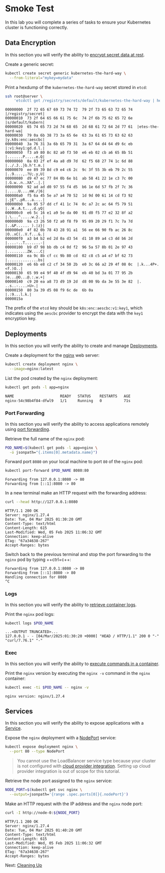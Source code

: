 # Smoke Test

In this lab you will complete a series of tasks to ensure your Kubernetes cluster is functioning correctly.

## Data Encryption

In this section you will verify the ability to [encrypt secret data at rest](https://kubernetes.io/docs/tasks/administer-cluster/encrypt-data/#verifying-that-data-is-encrypted).

Create a generic secret:

```bash
kubectl create secret generic kubernetes-the-hard-way \
  --from-literal="mykey=mydata"
```

Print a hexdump of the `kubernetes-the-hard-way` secret stored in `etcd`:

```bash
ssh root@server \
    'etcdctl get /registry/secrets/default/kubernetes-the-hard-way | hexdump -C'
```

```text
00000000  2f 72 65 67 69 73 74 72  79 2f 73 65 63 72 65 74  |/registry/secret|
00000010  73 2f 64 65 66 61 75 6c  74 2f 6b 75 62 65 72 6e  |s/default/kubern|
00000020  65 74 65 73 2d 74 68 65  2d 68 61 72 64 2d 77 61  |etes-the-hard-wa|
00000030  79 0a 6b 38 73 3a 65 6e  63 3a 61 65 73 63 62 63  |y.k8s:enc:aescbc|
00000040  3a 76 31 3a 6b 65 79 31  3a 67 64 d4 64 d9 6c eb  |:v1:key1:gd.d.l.|
00000050  f3 a9 80 8c 82 a0 f3 50  e6 eb 02 cb a6 65 8b 51  |.......P.....e.Q|
00000060  0a 03 2f ef 4a a8 d9 7d  62 f5 68 27 74 1c 6d 88  |../.J..}b.h't.m.|
00000070  ee 89 39 8d c9 e4 c6 2c  9c 3f 55 3b eb 79 2c 55  |..9....,.?U;.y,U|
00000080  d9 47 ec 77 84 0b 6e b1  ab 58 41 22 1e c3 7c 00  |.G.w..n..XA"..|.|
00000090  92 ad ad d0 97 55 f4 d5  b6 1e 6d 57 fb 2f 7c 36  |.....U....mW./|6|
000000a0  f5 6a 45 5e a7 a4 70 52  1d 9d 00 61 14 cd f3 92  |.jE^..pR...a....|
000000b0  9a 05 57 dd cf 41 1c 74  0c a7 2c ac 64 f5 79 51  |..W..A.t..,.d.yQ|
000000c0  e6 5c 16 e1 a9 5e da 00  91 d0 f5 77 e2 32 8f a2  |.\...^.....w.2..|
000000d0  9a c3 26 50 f2 a0 f8 f9  95 09 20 29 f1 7c 7a 7d  |..&P...... ).|z}|
000000e0  4f 82 0b 78 43 28 91 a1  56 ee 66 90 fb ac 26 8c  |O..xC(..V.f...&.|
000000f0  a3 b4 b2 ed 2d 0a d3 54  d1 10 89 a4 c3 dd b6 2d  |....-..T.......-|
00000100  b9 d7 98 bb db c4 0d f2  96 5a 57 8b 01 2e 97 43  |.........ZW....C|
00000110  ea 9c 8b cf cc 9b 80 cd  02 c8 c5 a4 e7 bf 62 73  |..............bs|
00000120  e6 6b e8 c2 cf 34 50 2b  e0 3c 66 a2 29 4f 08 0c  |.k...4P+.<f.)O..|
00000130  65 99 e4 9f 40 4f d9 94  eb 40 bd 3a 01 77 95 2b  |e...@O...@.:.w.+|
00000140  c9 20 ea a8 73 d9 19 2d  d8 00 9b da 3e 55 3e 82  |. ..s..-....>U>.|
00000150  80 3a 39 d5 08 f9 6c de  6b 0a                    |.:9...l.k.|
0000015a
```

The prefix of the `etcd` key should be `k8s:enc:aescbc:v1:key1`, which indicates using the `aescbc` provider to encrypt the data with the `key1` encryption key.

## Deployments

In this section you will verify the ability to create and manage [Deployments](https://kubernetes.io/docs/concepts/workloads/controllers/deployment/).

Create a deployment for the [nginx](https://nginx.org/en/) web server:

```bash
kubectl create deployment nginx \
  --image=nginx:latest
```

List the pod created by the `nginx` deployment:

```bash
kubectl get pods -l app=nginx
```

```bash
NAME                     READY   STATUS    RESTARTS   AGE
nginx-54c98b4f84-dfwl9   1/1     Running   0          71s
```

### Port Forwarding

In this section you will verify the ability to access applications remotely using [port forwarding](https://kubernetes.io/docs/tasks/access-application-cluster/port-forward-access-application-cluster/).

Retrieve the full name of the `nginx` pod:

```bash
POD_NAME=$(kubectl get pods -l app=nginx \
  -o jsonpath="{.items[0].metadata.name}")
```

Forward port `8080` on your local machine to port `80` of the `nginx` pod:

```bash
kubectl port-forward $POD_NAME 8080:80
```

```text
Forwarding from 127.0.0.1:8080 -> 80
Forwarding from [::1]:8080 -> 80
```

In a new terminal make an HTTP request with the forwarding address:

```bash
curl --head http://127.0.0.1:8080
```

```text
HTTP/1.1 200 OK
Server: nginx/1.27.4
Date: Tue, 04 Mar 2025 01:30:20 GMT
Content-Type: text/html
Content-Length: 615
Last-Modified: Wed, 05 Feb 2025 11:06:32 GMT
Connection: keep-alive
ETag: "67a34638-267"
Accept-Ranges: bytes
```

Switch back to the previous terminal and stop the port forwarding to the `nginx` pod by typing ++ctrl+c++:

```text
Forwarding from 127.0.0.1:8080 -> 80
Forwarding from [::1]:8080 -> 80
Handling connection for 8080
^C
```

### Logs

In this section you will verify the ability to [retrieve container logs](https://kubernetes.io/docs/concepts/cluster-administration/logging/).

Print the `nginx` pod logs:

```bash
kubectl logs $POD_NAME
```

```text
...<OUTPUT TRUNCATED>...
127.0.0.1 - - [04/Mar/2025:01:30:20 +0000] "HEAD / HTTP/1.1" 200 0 "-" "curl/7.76.1" "-"
```

### Exec

In this section you will verify the ability to [execute commands in a container](https://kubernetes.io/docs/tasks/debug-application-cluster/get-shell-running-container/#running-individual-commands-in-a-container).

Print the `nginx` version by executing the `nginx -v` command in the `nginx` container:

```bash
kubectl exec -ti $POD_NAME -- nginx -v
```

```text
nginx version: nginx/1.27.4   
```

## Services

In this section you will verify the ability to expose applications with a [Service](https://kubernetes.io/docs/concepts/services-networking/service/).

Expose the `nginx` deployment with a [NodePort](https://kubernetes.io/docs/concepts/services-networking/service/#type-nodeport) service:

```bash
kubectl expose deployment nginx \
  --port 80 --type NodePort
```

> You cannot use the LoadBalancer service type because your cluster is not configured with [cloud provider integration](https://kubernetes.io/docs/getting-started-guides/scratch/#cloud-provider). Setting up cloud provider integration is out of scope for this tutorial.

Retrieve the node port assigned to the `nginx` service:

```bash
NODE_PORT=$(kubectl get svc nginx \
  --output=jsonpath='{range .spec.ports[0]}{.nodePort}')
```

Make an HTTP request with the IP address and the `nginx` node port:

```bash
curl -I http://node-0:${NODE_PORT}
```

```text
HTTP/1.1 200 OK
Server: nginx/1.27.4
Date: Tue, 04 Mar 2025 01:40:20 GMT
Content-Type: text/html
Content-Length: 615
Last-Modified: Wed, 05 Feb 2025 11:06:32 GMT
Connection: keep-alive
ETag: "67a34638-267"
Accept-Ranges: bytes
```

Next: [Cleaning Up](13-cleanup.md)

